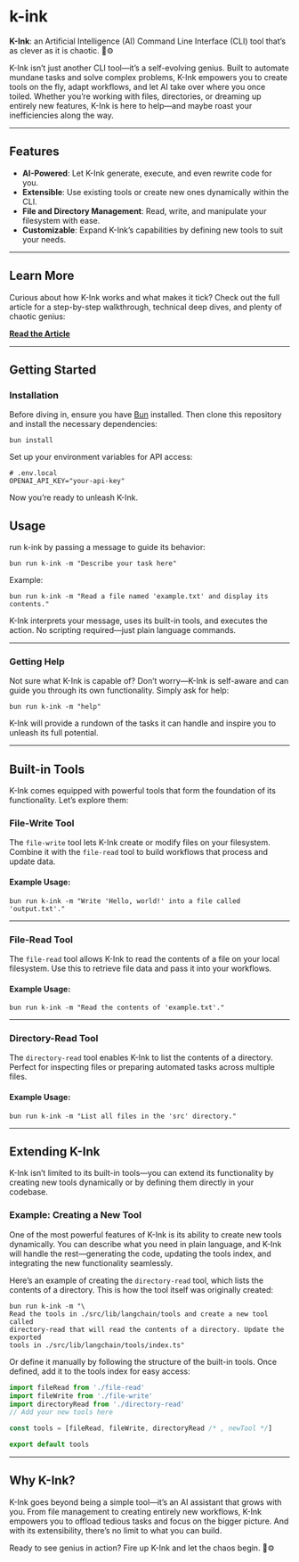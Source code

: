 # k-ink

**K-Ink**: an Artificial Intelligence (AI) Command Line Interface (CLI) tool
that’s as clever as it is chaotic. 🤖⚙️

K-Ink isn’t just another CLI tool—it’s a self-evolving genius. Built to automate
mundane tasks and solve complex problems, K-Ink empowers you to create tools on
the fly, adapt workflows, and let AI take over where you once toiled. Whether
you’re working with files, directories, or dreaming up entirely new features,
K-Ink is here to help—and maybe roast your inefficiencies along the way.

---

## Features

- **AI-Powered**: Let K-Ink generate, execute, and even rewrite code for you.
- **Extensible**: Use existing tools or create new ones dynamically within the
  CLI.
- **File and Directory Management**: Read, write, and manipulate your filesystem
  with ease.
- **Customizable**: Expand K-Ink’s capabilities by defining new tools to suit
  your needs.

---

## Learn More

Curious about how K-Ink works and what makes it tick? Check out the full article
for a step-by-step walkthrough, technical deep dives, and plenty of chaotic
genius:

[**Read the Article**](https://blog.hox.io/articles/2024-12-10)

---

## Getting Started

### Installation

Before diving in, ensure you have [Bun](https://bun.sh/) installed. Then clone
this repository and install the necessary dependencies:

```shell
bun install
```

Set up your environment variables for API access:

```env
# .env.local
OPENAI_API_KEY="your-api-key"
```

Now you’re ready to unleash K-Ink.

## Usage

run k-ink by passing a message to guide its behavior:

```shell
bun run k-ink -m "Describe your task here"
```

Example:

```shell
bun run k-ink -m "Read a file named 'example.txt' and display its contents."
```

K-Ink interprets your message, uses its built-in tools, and executes the action.
No scripting required—just plain language commands.

---

### Getting Help

Not sure what K-Ink is capable of? Don’t worry—K-Ink is self-aware and can guide
you through its own functionality. Simply ask for help:

```shell
bun run k-ink -m "help"
```

K-Ink will provide a rundown of the tasks it can handle and inspire you to
unleash its full potential.

---

## Built-in Tools

K-Ink comes equipped with powerful tools that form the foundation of its
functionality. Let’s explore them:

### File-Write Tool

The `file-write` tool lets K-Ink create or modify files on your filesystem.
Combine it with the `file-read` tool to build workflows that process and update
data.

#### Example Usage:

```shell
bun run k-ink -m "Write 'Hello, world!' into a file called 'output.txt'."
```

---

### File-Read Tool

The `file-read` tool allows K-Ink to read the contents of a file on your local
filesystem. Use this to retrieve file data and pass it into your workflows.

#### Example Usage:

```shell
bun run k-ink -m "Read the contents of 'example.txt'."
```

---

### Directory-Read Tool

The `directory-read` tool enables K-Ink to list the contents of a directory.
Perfect for inspecting files or preparing automated tasks across multiple files.

#### Example Usage:

```shell
bun run k-ink -m "List all files in the 'src' directory."
```

---

## Extending K-Ink

K-Ink isn’t limited to its built-in tools—you can extend its functionality by
creating new tools dynamically or by defining them directly in your codebase.

### Example: Creating a New Tool

One of the most powerful features of K-Ink is its ability to create new tools
dynamically. You can describe what you need in plain language, and K-Ink will
handle the rest—generating the code, updating the tools index, and integrating
the new functionality seamlessly.

Here’s an example of creating the `directory-read` tool, which lists the
contents of a directory. This is how the tool itself was originally created:

```shell
bun run k-ink -m "\
Read the tools in ./src/lib/langchain/tools and create a new tool called
directory-read that will read the contents of a directory. Update the exported
tools in ./src/lib/langchain/tools/index.ts"
```

Or define it manually by following the structure of the built-in tools. Once
defined, add it to the tools index for easy access:

```typescript
import fileRead from './file-read'
import fileWrite from './file-write'
import directoryRead from './directory-read'
// Add your new tools here

const tools = [fileRead, fileWrite, directoryRead /* , newTool */]

export default tools
```

---

## Why K-Ink?

K-Ink goes beyond being a simple tool—it’s an AI assistant that grows with you.
From file management to creating entirely new workflows, K-Ink empowers you to
offload tedious tasks and focus on the bigger picture. And with its
extensibility, there’s no limit to what you can build.

Ready to see genius in action? Fire up K-Ink and let the chaos begin. 🤖⚙️